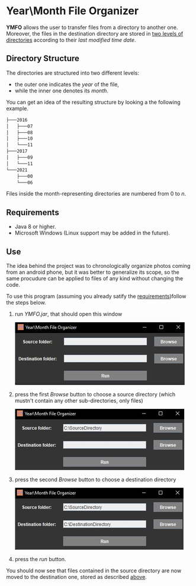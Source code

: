 # Year\Month File Organizer
**YMFO** allows the user to transfer files from a directory to another one. Moreover, the files in the destination directory are stored in [two levels of directories](#directory-structure) according to their *last modified time date*.

## Directory Structure
The directories are structured into two different levels:
- the outer one indicates the *year* of the file,
- while the inner one denotes its *month*.

You can get an idea of the resulting structure by looking a the following example.

```bash
├───2016
│   ├───07
│   ├───08
│   ├───10
│   └───11
├───2017
│   ├───09
│   └───11
└───2021
    ├───00
    └───06
```

Files inside the month-representing directories are numbered from $0$ to $n$.

## Requirements
- Java 8 or higher.
- Microsoft Windows (Linux support may be added in the future).

## Use
The idea behind the project was to chronologically organize photos coming from an android phone, but it was better to generalize its scope, so the same procudure can be applied to files of any kind without changing the code.

To use this program (assuming you already satify the [requirements](#requirements))follow the steps below.
1. run *YMFO.jar*, that should open this window

    ![](tutorial/tutorial1.jpg)

2. press the first *Browse* button to choose a source directory (which mustn't contain any other sub-directories, only files)

    ![](tutorial/tutorial2.jpg)

3. press the second *Browse* button to choose a destination directory

    ![](tutorial/tutorial3.jpg)

4. press the *run* button.

You should now see that files contained in the source directory are now moved to the destination one, stored as described [above](#directory-structure).
